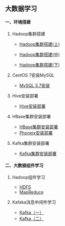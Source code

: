 ## 大数据学习
#### 一、环境搭建

1. Hadoop集群搭建

   - [Hadoop集群搭建(上)](https://www.zhouwenfang.com/archives/hadoop1)

   - [Hadoop集群搭建(中)](https://www.zhouwenfang.com/archives/hadoop2)

   - [Hadoop集群搭建(下)](https://www.zhouwenfang.com/archives/hadoop3)
2. CentOS 7安装MySQL

   - [MySQL 5.7安装](https://www.zhouwenfang.com/archives/mysql1)
3. Hive安装部署

   - [Hive安装部署](https://www.zhouwenfang.com/archives/hive5)
4. HBase集群安装部署

   - [HBase集群安装部署](https://www.zhouwenfang.com/archives/hbase)
   - [Phoneix安装部署](https://www.zhouwenfang.com/archives/phoenix )
   
5. Kafka集群安装部署
   - [Kafka集群安装部署](https://www.zhouwenfang.com/archives/phoenix )

#### 二、大数据组件学习

1. Hadoop组件学习
   - [HDFS]( https://www.zhouwenfang.com/archives/hdfs )
   - [MapReduce]( https://www.zhouwenfang.com/archives/mapreduce  )

2. Kafaka消息中间件学习
   - [Kafka（一）](  https://www.zhouwenfang.com/archives/kafka1)
   - [Kafka（二）]( https://www.zhouwenfang.com/archives/kafka2)